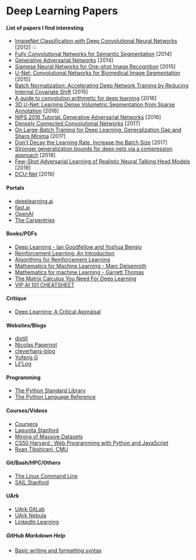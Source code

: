 # Deep Learning Papers
#### List of papers I find interesting
- [ImageNet Classification with Deep Convolutional Neural Networks](http://papers.nips.cc/paper/4824-imagenet-classification-with-deep-convolutional-neural-networ) [2012] :boom:
- [Fully Convolutional Networks for Semantic Segmentation](https://arxiv.org/abs/1411.4038) [2014]
- [Generative Adversarial Networks](https://arxiv.org/abs/1406.2661) [2014]
- [Siamese Neural Networks for One-shot Image Recognition](https://www.cs.cmu.edu/~rsalakhu/papers/oneshot1.pdf) [2015]
- [U-Net: Convolutional Networks for Biomedical Image Segmentation](https://arxiv.org/abs/1505.04597) [2015]
- [Batch Normalization: Accelerating Deep Network Training by Reducing Internal Covariate Shift](https://arxiv.org/abs/1502.03167) [2015]
- [A guide to convolution arithmetic for deep learning](https://arxiv.org/abs/1603.07285) [2016]
- [3D U-Net: Learning Dense Volumetric Segmentation from Sparse Annotation](https://arxiv.org/abs/1606.06650) [2016]
- [NIPS 2016 Tutorial: Generative Adversarial Networks](https://arxiv.org/abs/1701.00160) [2016]
- [Densely Connected Convolutional Networks](https://arxiv.org/abs/1608.06993) [2017]
- [On Large-Batch Training for Deep Learning: Generalization Gap and Sharp Minima](https://arxiv.org/abs/1609.04836) [2017]
- [Don't Decay the Learning Rate, Increase the Batch Size](https://arxiv.org/abs/1711.00489) [2017]
- [Stronger generalization bounds for deep nets via a compression approach](https://arxiv.org/abs/1802.05296) [2018]
- [Few-Shot Adversarial Learning of Realistic Neural Talking Head Models](https://arxiv.org/abs/1905.08233) [2019]
- [DCU-Net](https://doi.org/10.1364/BOE.10.003484) [2019]

#### Portals
- [deeplearning.ai](https://www.deeplearning.ai/)
- [fast.ai](https://www.fast.ai/)
- [OpenAI](https://openai.com/)
- [The Carpentries](https://carpentries.org/)

#### Books/PDFs
- [Deep Learning - Ian Goodfellow and Yoshua Bengio](http://www.deeplearningbook.org/)
- [Reinforcement Learning: An Introduction](https://web.stanford.edu/class/psych209/Readings/SuttonBartoIPRLBook2ndEd.pdf)
- [Algorithms for Reinforcement Learning](https://sites.ualberta.ca/~szepesva/papers/RLAlgsInMDPs-lecture.pdf)
- [Mathematics for Machine Learning - Marc Deisenroth](https://mml-book.github.io/book/mml-book.pdf)
- [Mathematics for machine Learning - Garrett Thomas](http://gwthomas.github.io/docs/math4ml.pdf)
- [The Matrix Calculus You Need For Deep Learning](https://arxiv.org/abs/1802.01528)
- [VIP AI 101 CHEATSHEET](http://www.montreal.ai/ai4all.pdf)

#### Critique
- [Deep Learning: A Critical Appraisal](https://arxiv.org/abs/1801.00631)

#### Websites/Blogs
- [distill](https://distill.pub/)
- [Nicolas Papernot](https://www.papernot.fr/)
- [cleverhans-blog](http://www.cleverhans.io/)
- [Yufeng G](https://towardsdatascience.com/@yufengg)
- [Lil'Log](https://lilianweng.github.io/lil-log/)

#### Programming
- [The Python Standard Library](https://docs.python.org/3/library/)
- [The Python Language Reference](https://docs.python.org/3/reference/index.html#reference-index)

#### Courses/Videos
- [Coursera](https://www.coursera.org/)
- [Lagunita Stanford](https://lagunita.stanford.edu/)
- [Mining of Massive Datasets](http://mmds.org/)
- [CS50 Harvard : Web Programming with Python and JavaScript](https://www.youtube.com/playlist?list=PLhQjrBD2T382hIW-IsOVuXP1uMzEvmcE5)
- [Ryan Tibshirani, CMU](https://www.stat.cmu.edu/~ryantibs/teaching.html)

#### Git/Bash/HPC/Others
- [The Linux Command Line](https://wiki.lib.sun.ac.za/images/c/ca/TLCL-13.07.pdf)
- [SAIL Stanford](https://cs.stanford.edu/csdcf/sail-compute-cluster)

#### UArk
- [UArk GitLab](https://git.uark.edu/)
- [UArk Nebula](https://nebula.uark.edu/)
- [LinkedIn Learning](https://its.uark.edu/linkedin-login)

##### GitHub Markdown Help
- [Basic writing and formatting syntax](https://help.github.com/en/articles/basic-writing-and-formatting-syntax)
